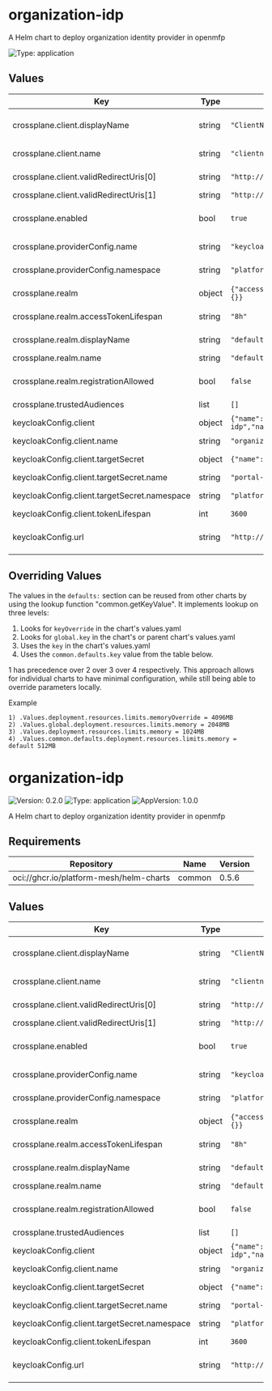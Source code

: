# organization-idp

A Helm chart to deploy organization identity provider in openmfp

![Type: application](https://img.shields.io/badge/Type-application-informational?style=flat-square)
## Values
| Key | Type | Default | Description |
|-----|------|---------|-------------|
| crossplane.client.displayName | string | `"ClientName"` | valid redirect uris for the client |
| crossplane.client.name | string | `"clientname"` | name of the client |
| crossplane.client.validRedirectUris[0] | string | `"http://localhost:8000/callback*"` | keycloak callback url |
| crossplane.client.validRedirectUris[1] | string | `"http://localhost:4300/callback*"` |  |
| crossplane.enabled | bool | `true` | toggle to enable/disable crossplane |
| crossplane.providerConfig.name | string | `"keycloak-provider-config"` | name of the client |
| crossplane.providerConfig.namespace | string | `"platform-mesh-system"` | client namespace |
| crossplane.realm | object | `{"accessTokenLifespan":"8h","displayName":"default","name":"default","registrationAllowed":false,"smptServer":{}}` | crossplane realm config |
| crossplane.realm.accessTokenLifespan | string | `"8h"` | realm access token lifespan |
| crossplane.realm.displayName | string | `"default"` | realm display name |
| crossplane.realm.name | string | `"default"` | realm name |
| crossplane.realm.registrationAllowed | bool | `false` | realm registration allowed |
| crossplane.trustedAudiences | list | `[]` |  |
| keycloakConfig.client | object | `{"name":"organizationIDP","targetSecret":{"name":"portal-client-secret-organization-idp","namespace":"platform-mesh-system"},"tokenLifespan":3600}` | client configuration |
| keycloakConfig.client.name | string | `"organizationIDP"` | client name |
| keycloakConfig.client.targetSecret | object | `{"name":"portal-client-secret-organization-idp","namespace":"platform-mesh-system"}` | target secret options |
| keycloakConfig.client.targetSecret.name | string | `"portal-client-secret-organization-idp"` | secret name |
| keycloakConfig.client.targetSecret.namespace | string | `"platform-mesh-system"` | secret namespace |
| keycloakConfig.client.tokenLifespan | int | `3600` | token lifespan |
| keycloakConfig.url | string | `"http://openmfp-keycloak.openmfp-system.svc.cluster.local/keycloak"` | url of the keycloak server |

## Overriding Values

The values in the `defaults:` section can be reused from other charts by using the lookup function "common.getKeyValue". It implements lookup on three levels:

1. Looks for `keyOverride` in the chart's values.yaml
2. Looks for `global.key` in the chart's or parent chart's values.yaml
3. Uses the `key` in the chart's values.yaml
4. Uses the `common.defaults.key` value from the table below.

1 has precedence over 2 over 3 over 4 respectively. This approach allows for individual charts to have minimal configuration, while still being able to override parameters locally.

Example
```
1) .Values.deployment.resources.limits.memoryOverride = 4096MB
2) .Values.global.deployment.resources.limits.memory = 2048MB
3) .Values.deployment.resources.limits.memory = 1024MB
4) .Values.common.defaults.deployment.resources.limits.memory = default 512MB
```
# organization-idp

![Version: 0.2.0](https://img.shields.io/badge/Version-0.2.0-informational?style=flat-square) ![Type: application](https://img.shields.io/badge/Type-application-informational?style=flat-square) ![AppVersion: 1.0.0](https://img.shields.io/badge/AppVersion-1.0.0-informational?style=flat-square)

A Helm chart to deploy organization identity provider in openmfp

## Requirements

| Repository | Name | Version |
|------------|------|---------|
| oci://ghcr.io/platform-mesh/helm-charts | common | 0.5.6 |

## Values

| Key | Type | Default | Description |
|-----|------|---------|-------------|
| crossplane.client.displayName | string | `"ClientName"` | valid redirect uris for the client |
| crossplane.client.name | string | `"clientname"` | name of the client |
| crossplane.client.validRedirectUris[0] | string | `"http://localhost:8000/callback*"` | keycloak callback url |
| crossplane.client.validRedirectUris[1] | string | `"http://localhost:4300/callback*"` |  |
| crossplane.enabled | bool | `true` | toggle to enable/disable crossplane |
| crossplane.providerConfig.name | string | `"keycloak-provider-config"` | name of the client |
| crossplane.providerConfig.namespace | string | `"platform-mesh-system"` | client namespace |
| crossplane.realm | object | `{"accessTokenLifespan":"8h","displayName":"default","name":"default","registrationAllowed":false,"smptServer":{}}` | crossplane realm config |
| crossplane.realm.accessTokenLifespan | string | `"8h"` | realm access token lifespan |
| crossplane.realm.displayName | string | `"default"` | realm display name |
| crossplane.realm.name | string | `"default"` | realm name |
| crossplane.realm.registrationAllowed | bool | `false` | realm registration allowed |
| crossplane.trustedAudiences | list | `[]` |  |
| keycloakConfig.client | object | `{"name":"organizationIDP","targetSecret":{"name":"portal-client-secret-organization-idp","namespace":"platform-mesh-system"},"tokenLifespan":3600}` | client configuration |
| keycloakConfig.client.name | string | `"organizationIDP"` | client name |
| keycloakConfig.client.targetSecret | object | `{"name":"portal-client-secret-organization-idp","namespace":"platform-mesh-system"}` | target secret options |
| keycloakConfig.client.targetSecret.name | string | `"portal-client-secret-organization-idp"` | secret name |
| keycloakConfig.client.targetSecret.namespace | string | `"platform-mesh-system"` | secret namespace |
| keycloakConfig.client.tokenLifespan | int | `3600` | token lifespan |
| keycloakConfig.url | string | `"http://openmfp-keycloak.openmfp-system.svc.cluster.local/keycloak"` | url of the keycloak server |

